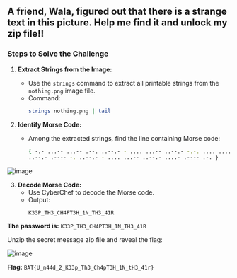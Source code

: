 ## A friend, Wala, figured out that there is a strange text in this picture. Help me find it and unlock my zip file!!


### Steps to Solve the Challenge

1. **Extract Strings from the Image:**
   - Use the `strings` command to extract all printable strings from the `nothing.png` image file.
   - Command:
     ```bash
     strings nothing.png | tail
     ```

2. **Identify Morse Code:**
   - Among the extracted strings, find the line containing Morse code:
     ```bash
     { -.- ...-- ...-- .--. ..--.- - .... ...-- ..--.- -.-. .... ....- .--. - ...-- .... 
     ..--.- .---- -. ..--.- - .... ...-- ..--.- ....- .---- .-. }
     ```

![image](https://github.com/user-attachments/assets/a7f3ef81-15b8-4cef-b8ae-a93def9ccb9d)


3. **Decode Morse Code:**
   - Use CyberChef to decode the Morse code.
   - Output: 
     ```
     K33P_TH3_CH4PT3H_1N_TH3_41R
     ```

**The password is:** `K33P_TH3_CH4PT3H_1N_TH3_41R`

Unzip the secret message zip file and reveal the flag:

![image](https://github.com/user-attachments/assets/18191bc9-a274-4e7c-8548-0768d821a96f)

**Flag:** `BAT{U_n44d_2_K33p_Th3_Ch4pT3H_1N_tH3_41r}`
